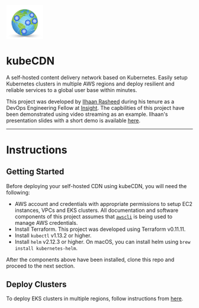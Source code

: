 <img src="images/kubeCDN_logo.png" width="100">

# kubeCDN
A self-hosted content delivery network based on Kubernetes. Easily setup Kubernetes clusters in multiple AWS regions and deploy resilient and reliable services to a global user base within minutes.

This project was developed by [Ilhaan Rasheed](https://www.ilhaan.com) during his tenure as a DevOps Engineering Fellow at [Insight](https://www.insightdevops.com/). The capbilities of this project have been demonstrated using video streaming as an example. Ilhaan's presentation slides with a short demo is available [here](https://www.ilhaan.com/slides).

----

# Instructions

## Getting Started
Before deploying your self-hosted CDN using kubeCDN, you will need the following:

* AWS account and credentials with appropriate permissions to setup EC2 instances, VPCs and EKS clusters. All documentation and software components of this project assumes that [`awscli`](https://aws.amazon.com/cli/) is being used to manage AWS credentials.
* Install Terraform. This project was developed using Terraform v0.11.11.
* Install `kubectl` v1.13.2 or higher.
* Install `helm` v2.12.3 or higher. On macOS, you can install helm using `brew install kubernetes-helm`.

After the components above have been installed, clone this repo and proceed to the next section.

## Deploy Clusters
To deploy EKS clusters in multiple regions, follow instructions from [here](./terraform/readme.md). 
